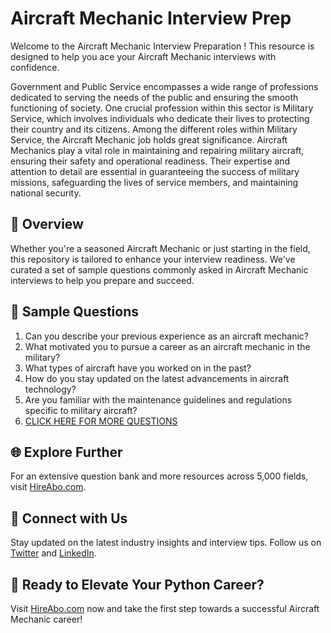 # Aircraft Mechanic Interview Prep

Welcome to the Aircraft Mechanic Interview Preparation ! This resource is designed to help you ace your Aircraft Mechanic interviews with confidence.

Government and Public Service encompasses a wide range of professions dedicated to serving the needs of the public and ensuring the smooth functioning of society. One crucial profession within this sector is Military Service, which involves individuals who dedicate their lives to protecting their country and its citizens. Among the different roles within Military Service, the Aircraft Mechanic job holds great significance. Aircraft Mechanics play a vital role in maintaining and repairing military aircraft, ensuring their safety and operational readiness. Their expertise and attention to detail are essential in guaranteeing the success of military missions, safeguarding the lives of service members, and maintaining national security.

## 🚀 Overview

Whether you're a seasoned Aircraft Mechanic or just starting in the field, this repository is tailored to enhance your interview readiness. We've curated a set of sample questions commonly asked in Aircraft Mechanic interviews to help you prepare and succeed.

## 📝 Sample Questions

1. Can you describe your previous experience as an aircraft mechanic?
2. What motivated you to pursue a career as an aircraft mechanic in the military?
3. What types of aircraft have you worked on in the past?
4. How do you stay updated on the latest advancements in aircraft technology?
5. Are you familiar with the maintenance guidelines and regulations specific to military aircraft?
6. [CLICK HERE FOR MORE QUESTIONS](https://hireabo.com/job/17_3_9/Aircraft%20Mechanic)

## 🌐 Explore Further

For an extensive question bank and more resources across 5,000 fields, visit [HireAbo.com](https://www.hireabo.com).

## 📱 Connect with Us

Stay updated on the latest industry insights and interview tips. Follow us on [Twitter](https://twitter.com/hireabo) and [LinkedIn](https://www.linkedin.com/in/hire-abo-3609972a8/).

## 🚀 Ready to Elevate Your Python Career?

Visit [HireAbo.com](https://www.hireabo.com) now and take the first step towards a successful Aircraft Mechanic career!